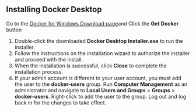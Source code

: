 ## Installing Docker Desktop

Go to the [Docker for Windows Download page](https://hub.docker.com/editions/community/docker-ce-desktop-windows/)and Click the **Get Docker** button

1. Double-click the downloaded **Docker Desktop Installer.exe** to run the installer.
2. Follow the instructions on the installation wizard to authorize the installer and proceed with the install.
3. When the installation is successful, click **Close** to complete the installation process.
4. If your admin account is different to your user account, you must add the user to the **docker-users** group. Run  **Computer Management**  as an administrator and navigate to  **Local Users and Groups** > **Groups**  >  **docker-users**. Right-click to add the user to the group. Log out and log back in for the changes to take effect.

